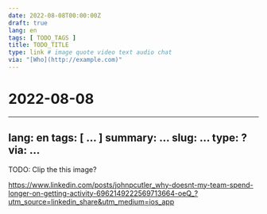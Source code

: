 ```yaml
---
date: 2022-08-08T00:00:00Z
draft: true
lang: en
tags: [ TODO_TAGS ]
title: TODO_TITLE
type: link # image quote video text audio chat
via: "[Who](http://example.com)"
---
```

# 2022-08-08




---
lang: en
tags: [ ... ]
summary: ...
slug: ...
type: ?
via: ...
---


TODO: Clip the this image?


<https://www.linkedin.com/posts/johnpcutler_why-doesnt-my-team-spend-longer-on-getting-activity-6962149222569713664-oeQ_?utm_source=linkedin_share&utm_medium=ios_app>

